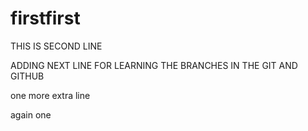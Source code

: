 # firstfirst
THIS IS SECOND LINE


ADDING NEXT LINE FOR LEARNING THE BRANCHES IN THE GIT AND GITHUB


one more extra line



again one 


